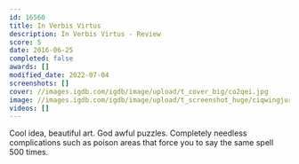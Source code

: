 ```yaml
---
id: 16560
title: In Verbis Virtus
description: In Verbis Virtus - Review
score: 5
date: 2016-06-25
completed: false
awards: []
modified_date: 2022-07-04
screenshots: []
cover: //images.igdb.com/igdb/image/upload/t_cover_big/co2qei.jpg
image: //images.igdb.com/igdb/image/upload/t_screenshot_huge/ciqwingjuru0lvywowjf.jpg
videos: []
---
```

Cool idea, beautiful art. God awful puzzles. Completely needless complications such as poison areas that force you to say the same spell 500 times.